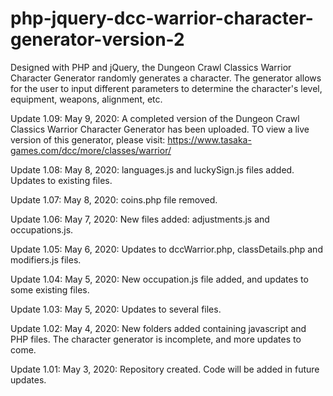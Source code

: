 # php-jquery-dcc-warrior-character-generator-version-2
Designed with PHP and jQuery, the Dungeon Crawl Classics Warrior Character Generator randomly generates a character.  The generator allows for the user to input different parameters to determine the character's level, equipment, weapons, alignment, etc.

Update 1.09: May 9, 2020: A completed version of the Dungeon Crawl Classics Warrior Character Generator has been uploaded.  TO view a live version of this generator, please visit: https://www.tasaka-games.com/dcc/more/classes/warrior/

Update 1.08: May 8, 2020: languages.js and luckySign.js files added.  Updates to existing files.

Update 1.07: May 8, 2020: coins.php file removed.

Update 1.06: May 7, 2020: New files added: adjustments.js and occupations.js.

Update 1.05: May 6, 2020: Updates to dccWarrior.php, classDetails.php and modifiers.js files.

Update 1.04: May 5, 2020: New occupation.js file added, and updates to some existing files.

Update 1.03: May 5, 2020: Updates to several files.

Update 1.02: May 4, 2020: New folders added containing javascript and PHP files.  The character generator is incomplete, and more updates to come.

Update 1.01: May 3, 2020: Repository created.  Code will be added in future updates.
